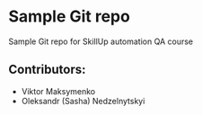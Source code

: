 # Sample Git repo

Sample Git repo for SkillUp automation QA course

## Contributors: 

- Viktor Maksymenko
- Oleksandr (Sasha) Nedzelnytskyi
